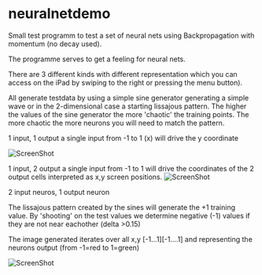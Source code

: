 neuralnetdemo
=============

Small test programm to test a set of neural nets using Backpropagation with momentum (no decay used).

The programme serves to get a feeling for neural nets. 

There are 3 different kinds with different representation which you can access on the iPad by swiping to the right or pressing the menu button).




All generate testdata by using a simple sine generator generating a simple wave or in the 2-dimensional case a starting lissajous pattern.
The higher the values of the sine generator the more 'chaotic' the training points. 
The more chaotic the more neurons you will need to match the pattern.


1 input, 1 output
 a single input from -1 to 1 (x) will drive the y coordinate
 
 ![ScreenShot](https://raw.github.com/scjurgen/neuralnetdemo/master/exampleset1in1out.png)
 
 

1 input, 2 output
 a single input from -1 to 1 will drive the coordinates of the 2 output cells interpreted as x,y screen positions.
 ![ScreenShot](https://raw.github.com/scjurgen/neuralnetdemo/master/example2set1in2out.png)
 

2 input neuros, 1 output neuron

The lissajous pattern created by the sines will generate the +1 training value. By 'shooting' on the test values we determine negative (-1) values if they are not near eachother (delta >0.15)

The image generated iterates over all x,y [-1...1][-1....1] and representing the neurons output  (from -1=red to 1=green)

![ScreenShot](
https://raw.github.com/scjurgen/neuralnetdemo/master/iOS%20Simulator%20Screen%20shot%20Mar%2017,%202013%204.30.38%20PM.png
)
 
